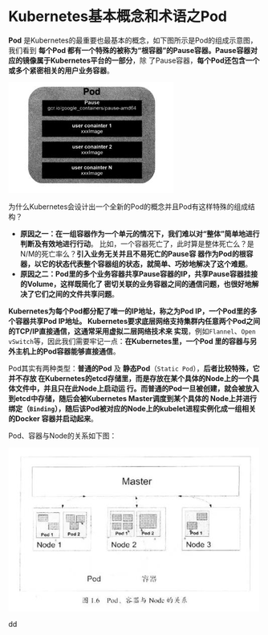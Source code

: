 Kubernetes基本概念和术语之Pod
================================================================================
**Pod** 是Kubernetes的最重要也最基本的概念，如下图所示是Pod的组成示意图，我们看到 **每个Pod
都有一个特殊的被称为“根容器”的Pause容器。Pause容器对应的镜像属于Kubernetes平台的一部分**，除
了Pause容器，**每个Pod还包含一个或多个紧密相关的用户业务容器**。

![Pod组成示意图](img/1.jpg)

为什么Kubernetes会设计出一个全新的Pod的概念并且Pod有这样特殊的组成结构？
+ **原因之一：在一组容器作为一个单元的情况下，我们难以对“整体”简单地进行判断及有效地进行行动**。
比如，一个容器死亡了，此时算是整体死亡么？是N/M的死亡率么？**引入业务无关并且不易死亡的Pause容
器作为Pod的根容器，以它的状态代表整个容器组的状态，就简单、巧妙地解决了这个难题**。
+ **原因之二：Pod里的多个业务容器共享Pause容器的IP，共享Pause容器挂接的Volume，这样既简化了
密切关联的业务容器之间的通信问题，也很好地解决了它们之间的文件共享问题**。

**Kubernetes为每个Pod都分配了唯一的IP地址，称之为Pod IP，一个Pod里的多个容器共享Pod IP地址。
Kubernetes要求底层网络支持集群内任意两个Pod之间的TCP/IP直接通信，这通常采用虚拟二层网络技术来
实现**，例如`Flannel`、`Open vSwitch`等，因此我们需要牢记一点：**在Kubernetes里，一个Pod
里的容器与另外主机上的Pod容器能够直接通信**。

Pod其实有两种类型：**普通的Pod** 及 **静态Pod**（`Static Pod`），**后者比较特殊，它并不存放
在Kubernetes的etcd存储里，而是存放在某个具体的Node上的一个具体文件中，并且只在此Node上启动运
行。而普通的Pod一旦被创建，就会被放入到etcd中存储，随后会被Kubernetes Master调度到某个具体的
Node上并进行绑定（`Binding`），随后该Pod被对应的Node上的kubelet进程实例化成一组相关的Docker
容器并启动起来**。

Pod、容器与Node的关系如下图：

![Pod、容器与Node的关系](img/2.jpg)
































dd
